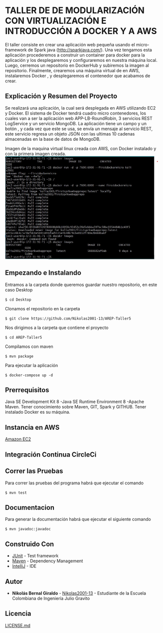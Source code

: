 # TALLER DE DE MODULARIZACIÓN CON VIRTUALIZACIÓN E INTRODUCCIÓN A DOCKER Y A AWS

El taller consiste en crear una aplicación web pequeña usando el micro-framework 
de Spark java (http://sparkjava.com/). Una vez tengamos esta aplicación procederemos 
a construir un container para docker para la aplicación y los desplegaremos y configuraremos 
en nuestra máquina local. Luego, cerremos un repositorio en DockerHub y subiremos 
la imagen al repositorio. Finalmente, crearemos una máquina virtual de en AWS, 
instalaremos Docker , y desplegaremos el contenedor que acabamos de crear.

## Explicación y Resumen del Proyecto

Se realizará una aplicación, la cual será desplegada en AWS utilizando EC2 y Docker. El sistema de Docker tendrá cuadro micro contenedores, los cuales van a ser la aplicación web APP-LB-RoundRobin, 3 servicios REST LogService y un servicio MongoDB.
La aplicación tiene un campo y un botón , y cada vez que este se usa, se envía un mensaje al servicio REST, este servicio regresa un objeto JSON con las ultimas 10 cadenas almacenadas en la base de datos de MongoDB.

Imagen de la maquina virtual linux creada con AWS, con Docker instalado y con la primera imagen creada.
![](img/img1.jpg)

## Empezando e Instalando

Entramos a la carpeta donde queremos guardar nuestro repositorio, en este caso Desktop

`$ cd Desktop`

Clonamos el repositorio en la carpeta

`$ git clone https://github.com/Nikolas2001-13/AREP-Taller5`

Nos dirigimos a la carpeta que contiene el proyecto

`$ cd AREP-Taller5`

Compilamos con maven

`$ mvn package`

Para ejecutar la aplicación

`$ docker-compose up -d `

## Prerrequisitos
Java SE Development Kit 8 -Java SE Runtime Environment 8 -Apache Maven.
Tener conocimiento sobre Maven, GIT, Spark y GITHUB. 
Tener instalado Docker es su máquina.

## Instancia en AWS

[Amazon EC2](http://ec2-3-88-203-172.compute-1.amazonaws.com:7600/)

## Integración Continua CircleCi


## Correr las Pruebas

Para correr las pruebas del programa habrá que ejecutar el comando

`$ mvn test`

## Documentacion

Para generar la documentación habrá que ejecutar el siguiente comando

`$ mvn javadoc:javadoc`

## Construido Con

* [JUnit](https://mvnrepository.com/artifact/junit/junit) - Test framework
* [Maven](https://maven.apache.org/) - Dependency Management
* [IntelliJ](https://www.jetbrains.com/es-es/idea/) - IDE

## Autor

* **Nikolás Bernal Giraldo** - [Nikolas2001-13](https://github.com/Nikolas2001-13) - Estudiante de la Escuela Colombiana de Ingeniería Julio Gravito

## Licencia

[LICENSE.md](http://www.gnu.org/licenses/gpl.html) 
